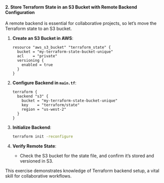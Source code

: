 #### **2. Store Terraform State in an S3 Bucket with Remote Backend Configuration**

A remote backend is essential for collaborative projects, so let’s move the Terraform state to an S3 bucket.

1. **Create an S3 Bucket in AWS**:
    ```hcl
    resource "aws_s3_bucket" "terraform_state" {
      bucket = "my-terraform-state-bucket-unique"
      acl    = "private"
      versioning {
        enabled = true
      }
    }
    ```

2. **Configure Backend in `main.tf`**:
    ```hcl
    terraform {
      backend "s3" {
        bucket = "my-terraform-state-bucket-unique"
        key    = "terraform/state"
        region = "us-west-2"
      }
    }
    ```

3. **Initialize Backend**:
    ```bash
    terraform init -reconfigure
    ```

4. **Verify Remote State**:
   - Check the S3 bucket for the state file, and confirm it’s stored and versioned in S3.

This exercise demonstrates knowledge of Terraform backend setup, a vital skill for collaborative workflows.
